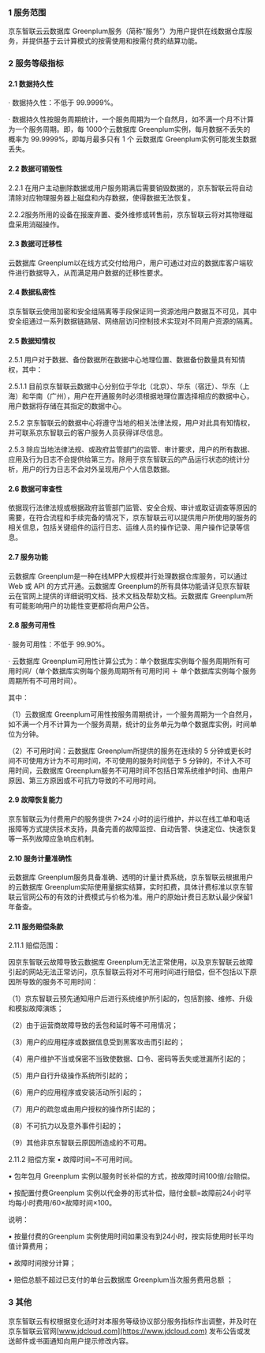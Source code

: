 ### 1 服务范围

京东智联云云数据库 Greenplum服务（简称“服务”）为用户提供在线数据仓库服务，并提供基于云计算模式的按需使用和按需付费的结算功能。

### 2 服务等级指标

#### 2.1 数据持久性

· 数据持久性：不低于 99.9999%。

· 数据持久性按服务周期统计，一个服务周期为一个自然月，如不满一个月不计算为一个服务周期。即，每 1000个云数据库 Greenplum实例，每月数据不丢失的概率为 99.9999%，即每月最多只有 1 个 云数据库 Greenplum实例可能发生数据丢失。

#### 2.2 数据可销毁性

2.2.1 在用户主动删除数据或用户服务期满后需要销毁数据的，京东智联云将自动清除对应物理服务器上磁盘和内存数据，使得数据无法恢复。

2.2.2服务所用的设备在报废弃置、委外维修或转售前，京东智联云将对其物理磁盘采用消磁操作。

#### 2.3 数据可迁移性

云数据库 Greenplum以在线方式交付给用户，用户可通过对应的数据库客户端软件进行数据导入，从而满足用户数据的迁移性要求。

#### 2.4 数据私密性

京东智联云使用加密和安全组隔离等手段保证同一资源池用户数据互不可见，其中安全组通过一系列数据链路层、网络层访问控制技术实现对不同用户资源的隔离。

#### 2.5 数据知情权

2.5.1 用户对于数据、备份数据所在数据中心地理位置、数据备份数量具有知情权，其中：

2.5.1.1 目前京东智联云数据中心分别位于华北（北京）、华东（宿迁）、华东（上海）和华南（广州），用户在开通服务时必须根据地理位置选择相应的数据中心，用户数据将存储在其指定的数据中心。

2.5.2 京东智联云的数据中心将遵守当地的相关法律法规，用户对此具有知情权，并可联系京东智联云的客户服务人员获得详尽信息。

2.5.3 除应当地法律法规、或政府监管部门的监管、审计要求，用户的所有数据、应用及行为日志不会提供给第三方。除用于京东智联云的产品运行状态的统计分析，用户的行为日志不会对外呈现用户个人信息数据。

#### 2.6 数据可审查性

依据现行法律法规或根据政府监管部门监管、安全合规、审计或取证调查等原因的需要，在符合流程和手续完备的情况下，京东智联云可以提供用户所使用的服务的相关信息，包括关键组件的运行日志、运维人员的操作记录、用户操作记录等信息。

#### 2.7 服务功能

云数据库 Greenplum是一种在线MPP大规模并行处理数据仓库服务，可以通过 Web 或 API 的方式开通。云数据库 Greenplum的所有具体功能请详见京东智联云在官网上提供的详细说明文档、技术文档及帮助文档。云数据库 Greenplum所有可能影响用户的功能性变更都将向用户公告。

#### 2.8 服务可用性

· 服务可用性：不低于 99.90%。

· 云数据库 Greenplum可用性计算公式为：单个数据库实例每个服务周期所有可用时间/（单个数据库实例每个服务周期所有可用时间 ＋ 单个数据库实例每个服务周期所有不可用时间）。

其中：

（1）云数据库 Greenplum可用性按服务周期统计，一个服务周期为一个自然月，如不满一个月不计算为一个服务周期，统计的业务单元为单个数据库实例，时间单位为分钟。

（2）不可用时间：云数据库 Greenplum所提供的服务在连续的 5 分钟或更长时间不可使用方计为不可用时间，不可使用的服务时间低于 5 分钟的，不计入不可用时间，云数据库 Greenplum服务不可用时间不包括日常系统维护时间、由用户原因、第三方原因或不可抗力导致的不可用时间。

#### 2.9 故障恢复能力

京东智联云为付费用户的服务提供 7×24 小时的运行维护，并以在线工单和电话报障等方式提供技术支持，具备完善的故障监控、自动告警、快速定位、快速恢复等一系列故障应急响应机制。

#### 2.10 服务计量准确性

云数据库 Greenplum服务具备准确、透明的计量计费系统，京东智联云根据用户的云数据库 Greenplum实际使用量据实结算，实时扣费，具体计费标准以京东智联云官网公布的有效的计费模式与价格为准。用户的原始计费日志默认最少保留1年备查。

#### 2.11 服务赔偿条款

2.11.1 赔偿范围：

因京东智联云故障导致云数据库 Greenplum无法正常使用，以及京东智联云故障引起的网站无法正常访问，京东智联云将对不可用时间进行赔偿，但不包括以下原因所导致的服务不可用时间：

（1）京东智联云预先通知用户后进行系统维护所引起的，包括割接、维修、升级和模拟故障演练；

（2）由于运营商故障导致的丢包和延时等不可用情况；

（3）用户的应用程序或数据信息受到黑客攻击而引起的；

（4）用户维护不当或保密不当致使数据、口令、密码等丢失或泄漏所引起的；

（5）用户自行升级操作系统所引起的；

（6）用户的应用程序或安装活动所引起的；

（7）用户的疏忽或由用户授权的操作所引起的；

（8）不可抗力以及意外事件引起的；

（9）其他非京东智联云原因所造成的不可用。

2.11.2 赔偿方案 • 故障时间=不可用时间。

• 包年包月 Greenplum 实例以服务时长补偿的方式，按故障时间100倍/台赔偿。

• 按配置付费Greenplum 实例以代金券的形式补偿，赔付金额=故障前24小时平均每小时费用/60×故障时间×100。

说明：

• 按量付费的Greenplum 实例使用时间如果没有到24小时，按实际使用时长平均值计算费用；

• 故障时间按分计算；

• 赔偿总额不超过已支付的单台云数据库 Greenplum当次服务费用总额 ；

### 3 其他

京东智联云有权根据变化适时对本服务等级协议部分服务指标作出调整，并及时在京东智联云官网[www.jdcloud.com](https://www.jdcloud.com) 发布公告或发送邮件或书面通知向用户提示修改内容。

 
